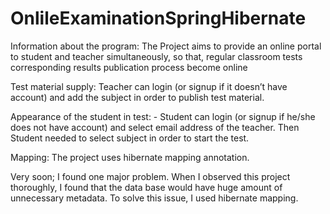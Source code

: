 # OnlileExaminationSpringHibernate

Information about the program:
The Project aims to provide an online portal to student and teacher simultaneously, so that, regular classroom tests corresponding results publication process become online

Test material supply: Teacher can login (or signup if it doesn’t have account) and add the subject in order to publish test material. 

Appearance of the student in test: - Student can login (or signup if he/she does not have account) and select email address of the teacher. Then Student needed to select subject in order to start the test.                     

Mapping: The project uses hibernate mapping annotation.

Very soon; I found one major problem. When I observed this project thoroughly, I found that the data base would have huge amount of unnecessary metadata. To solve this issue, I used hibernate mapping.
